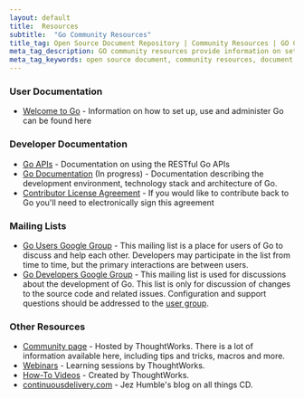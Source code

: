 ```yaml
---
layout: default
title:  Resources
subtitle:  "Go Community Resources"
title_tag: Open Source Document Repository | Community Resources | GO CD
meta_tag_description: GO community resources provide information on set up, software documentation, mailing list and other resources
meta_tag_keywords: open source document, community resources, document repository, continuous delivery, go
---
```


### User Documentation

- <a href=http://www.go.cd/documentation/user/current/>Welcome to Go</a> - Information on how to set up, use and administer Go can be found here

### Developer Documentation

- <a href="http://www.go.cd/documentation/user/current/api/go_api.html">Go APIs</a> - Documentation on using the RESTful Go APIs
- <a href="http://www.go.cd/documentation/developer">Go Documentation</a> (In progress) - Documentation describing the development environment, technology stack and architecture of Go. 
- <a href="/contribute/cla.html">Contributor License Agreement</a> - If you would like to contribute back to Go you'll need to electronically sign this agreement

### Mailing Lists

- <a href="https://groups.google.com/forum/#!forum/go-cd">Go Users Google Group</a> - This mailing list is a place for users of Go to discuss and help each other. Developers may participate in the list from time to time, but the primary interactions are between users. 
- <a href="https://groups.google.com/forum/#!forum/go-cd-dev">Go Developers Google Group</a> - This mailing list is used for discussions about the development of Go. This list is only for discussion of changes to the source code and related issues. Configuration and support questions should be addressed to the <a href="https://groups.google.com/forum/#!forum/go-cd">user group</a>.


### Other Resources
- <a href="http://support.thoughtworks.com/categories/20002778-Go-Community-Support">Community page</a> - Hosted by ThoughtWorks. There is a lot of information available here, including tips and tricks, macros and more.
- <a href="http://www.thoughtworks.com/products/go-continuous-delivery/resources">Webinars</a> - Learning sessions by ThoughtWorks.
- <a href="http://www.thoughtworks.com/products/go-continuous-delivery/resources#Videos">How-To Videos</a> - Created by ThoughtWorks.
- <a href="http://continuousdelivery.com/">continuousdelivery.com</a> - Jez Humble's blog on all things CD.
